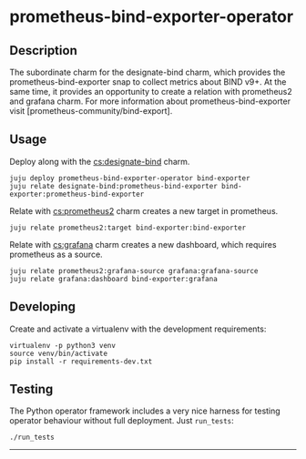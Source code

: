 # prometheus-bind-exporter-operator

## Description

The subordinate charm for the designate-bind charm, which provides the
prometheus-bind-exporter snap to collect metrics about BIND v9+. At the same
time, it provides an opportunity to create a relation with prometheus2 and
grafana charm.
For more information about prometheus-bind-exporter visit 
[prometheus-community/bind-export].

## Usage

Deploy along with the [cs:designate-bind] charm.

    juju deploy prometheus-bind-exporter-operator bind-exporter
    juju relate designate-bind:prometheus-bind-exporter bind-exporter:prometheus-bind-exporter

Relate with [cs:prometheus2] charm creates a new target in prometheus.

    juju relate prometheus2:target bind-exporter:bind-exporter

Relate with [cs:grafana] charm creates a new dashboard, which requires
prometheus as a source. 

    juju relate prometheus2:grafana-source grafana:grafana-source  
    juju relate grafana:dashboard bind-exporter:grafana


## Developing

Create and activate a virtualenv with the development requirements:

    virtualenv -p python3 venv
    source venv/bin/activate
    pip install -r requirements-dev.txt

## Testing

The Python operator framework includes a very nice harness for testing
operator behaviour without full deployment. Just `run_tests`:

    ./run_tests

---
[prometheus-community/bind-exporter]: https://github.com/prometheus-community/bind_exporter
[cs:designate-bind]: https://jaas.ai/designate-bind
[cs:prometheus2]: https://jaas.ai/prometheus2
[cs:grafana]: https://jaas.ai/grafana